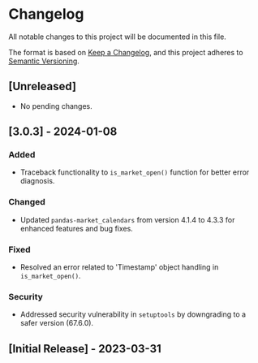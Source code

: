 # Changelog

All notable changes to this project will be documented in this file.

The format is based on [Keep a Changelog](https://keepachangelog.com/en/1.0.0/),
and this project adheres to [Semantic Versioning](https://semver.org/spec/v2.0.0.html).

## [Unreleased]
- No pending changes. 

## [3.0.3] - 2024-01-08
### Added
- Traceback functionality to `is_market_open()` function for better error diagnosis.

### Changed
- Updated `pandas-market_calendars` from version 4.1.4 to 4.3.3 for enhanced features and bug fixes.

### Fixed
- Resolved an error related to 'Timestamp' object handling in `is_market_open()`.

### Security
- Addressed security vulnerability in `setuptools` by downgrading to a safer version (67.6.0).

## [Initial Release] - 2023-03-31
